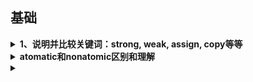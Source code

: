 
## 基础

<details>
<summary>
    <b>1、说明并比较关键词：strong, weak, assign, copy等等</b>
</summary>

`strong`表示指向并拥有该对象。其修饰的对象引用计数会增加1。该对象只要引用计数不为0则不会被销毁。当然强行将其设为nil可以销毁它。

`weak`表示指向但不拥有该对象。其修饰的对象引用计数不会增加。无需手动设置，该对象会自行在内存中销毁。

`assign`主要用于修饰基本数据类型，如`NSInteger`和`CGFloat`，这些数值主要存在于栈上。

`weak` 一般用来修饰对象，`assign`一般用来修饰基本数据类型。原因是`assign`修饰的对象被释放后，指针的地址依然存在，造成野指针，在堆上容易造成崩溃。而栈上的内存系统会自动处理，不会造成野指针。

`copy`与`strong`类似。不同之处是`strong`的复制是多个指针指向同一个地址，而`copy`的复制每次会在内存中拷贝一份对象，指针指向不同地址。`copy`一般用在修饰有可变对应类型的不可变对象上，如`NSString`, `NSArray`, `NSDictionary`。

`Objective-C` 中，基本数据类型的默认关键字是`atomic`, `readwrite`, `assign`；普通属性的默认关键字是`atomic`, `readwrite`, `strong`。

1、属性`readwrite`，`readonly`，`assign`，`retain`，`copy`，`nonatomic` 各自什么作用，他们在那种情况下用?

```
    readwrite：默认的属性，可读可写，生成setter和getter方法。

    readonly：只读，只生成getter方法，也就是说不能修改变量。

    assign：用于声明基本数据类型（int、float）仅设置变量，是赋值属性。

    retain：持有属性，setter方法将传入的参数先保留,再赋值,传入的参数 引用计数retaincount 会加1
```

在堆上开辟一块空间，用指针a指向，然后将指针a赋值(`assign`)给指针b，等于是a和b同时指向这块堆空间，当a不使用这块堆空间的时候，是否要释放这块堆空间？答案是肯定要的，但是这件堆空间被释放后，b就成了野指针。

如何避免这样的问题？ 这就引出了引用计数器，当a指针这块堆空间的时候，引用计数器+1，当b也指向的时候，引用计数器变成了2，当a不再指向这块堆空间时，release-1，引用计数器为1，当b也不指向这块堆空间时，release-1，引用计数器为0，调用`dealloc`函数，空间被释放

总结：当数据类型为`int`，`float`原生类型时，可以使用`assign`。如果是上面那种情况（对象）就是用retain。

`copy`：是赋值特性,`setter`方法将传入对象赋值一份;需要完全一份新的变量时,直接从堆区拿。

当属性是` NSString`、`NSArray`、`NSDictionary`时，既可以用`strong` 修饰，也可以用`copy`修饰。当用`strong`修饰的`NSString` 指向一个`NSMutableString`时，如果在不知情的情况下这个`NSMutableString`的别的引用修改了值，就会出现：一个不可变的字符串却被改变了的情况， 使用`copy`就不会出现这种情况。

 `nonatomic`：非原子性，可以多线程访问，效率高。

`atomic`：原子性，属性安全级别的表示，同一时刻只有一个线程访问，具有资源的独占性，但是效率很低。

`strong`：强引用，引用计数+ 1，ARC下，一个对象如果没有强引用，系统就会释放这个对象。

`weak`：弱引用，不会使引用计数+1.当一个指向对象的强引用都被释放时，这块空间依旧会被释放掉。

使用场景：在ARC下，如果使用`XIB` 或者`SB` 来创建控件，就使用 `weak`。纯代码创建控件时，用`strong`修饰，如果想用`weak` 修饰，就需要先创建控件，然后赋值给用`weak`修饰的对象。

查找了一些资料，发现主要原因是，`controller`需要拥有它自己的`view`（这个`view`是所以子控件的父`view`），因此`viewcontroller`对`view`就必须是强引用（strong reference）,得用`strong`修饰`view`。对于`lable`，它的父`view`是`view`，`view`需要拥有`label`，但是`controller`是不需要拥有`label`的。如果用`strong`修饰，在`view`销毁的情况下，`label`还仍然占有内存，因为`controller`还对它强引用；如果用`weak`修饰，在`view`销毁的时侯`label`的内存也同时被销毁，避免了僵尸指针出现。

用引用计数回答就是：因为`Controller`并不直接“拥有”控件，控件由它的父`view`“拥有”。使用`weak`关键字可以不增加控件引用计数，确保控件与父`view`有相同的生命周期。控件在被`addSubview`后，相当于控件引用计数+1；父`view`销毁后，所有的子`view`引用计数-1，则可以确保父`view`销毁时子`view`立即销毁。`weak`的控件在`removeFromSuperview`后也会立即销毁，而`stron`g的控件不会，因为`Controller`还保有控件强引用。

总结归纳为：当控件的父`view`销毁时，如果你还想继续拥有这个控件，就用`srtong`；如果想保证控件和父`view`拥有相同的生命周期，就用`weak`。当然在大多数情况下用两个都是可以的。

使用`weak`的时候需要特别注意的是：先将控件添加到`superview`上之后再赋值给`self`，避免控件被过早释放。
</details>

<details>
<summary>
    <b>atomatic和nonatomic区别和理解</b>
</summary>
    #####第一种
    `atomic`和`nonatomic`区别用来决定编译器生成的`getter`和`setter`是否为原子操作。`atomic`提供多线程安全,是描述该变量是否支持多线程的同步访问，如果选择了`atomic` 那么就是说，系统会自动的创建`lock`锁，锁定变量。`nonatomic`禁止多线程，变量保护，提高性能。
    > `atomic`：默认是有该属性的，这个属性是为了保证程序在多线程情况下，编译器会自动生成一些互斥加锁代码，避免该变量的读写不同步问题。
    > `nonatomic`：如果该对象无需考虑多线程的情况，请加入这个属性，这样会让编译器少生成一些互斥加锁代码，可以提高效率。
    > `atomic`的意思就是`setter/getter`这个函数，是一个原语操作。如果有多个线程同时调用`setter`的话，不会出现某一个线程执行完`setter`全部语句之前，另一个线程开始执行`setter`情况，相当于函数头尾加了锁一样，可以保证数据的完整性。`nonatomic`不保证`setter/getter`的原语行，所以你可能会取到不完整的东西。因此，在多线程的环境下原子操作是非常必要的，否则有可能会引起错误的结果。
    比如`setter`函数里面改变两个成员变量，如果你用`nonatomic`的话，`getter`可能会取到只更改了其中一个变量时候的状态，这样取到的东西会有问题，就是不完整的。当然如果不需要多线程支持的话，用`nonatomic`就够了，因为不涉及到线程锁的操作，所以它执行率相对快些。

下面是载录的网上一段加了`atomic`的例子：
    ```
    {lock}
        if (property != newValue) { 
            [property release]; 
            property = [newValue retain]; 
        }                   
    {unlock}
    ```
    可以看出来，用`atomic`会在多线程的设值取值时加锁，中间的执行层是处于被保护的一种状态，`atomic`是oc使用的一种线程保护技术，基本上来讲，就是防止在写入未完成的时候被另外一个线程读取，造成数据错误。而这种机制是耗费系统资源的，所以在iPhone这种小型设备上，如果没有使用多线程间的通讯编程，那么`nonatomic`是一个非常好的选择。

</details>

<details>
<summary>
<b></b>
</summary>
</details>
